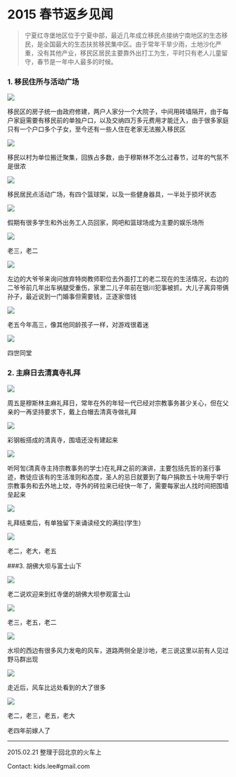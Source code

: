 # 2015 春节返乡见闻
> 宁夏红寺堡地区位于宁夏中部，最近几年成立移民点接纳宁南地区的生态移民，是全国最大的生态扶贫移民集中区。由于常年干旱少雨，土地沙化严重，没有其他产业，移民区居民主要靠外出打工为生，平时只有老人儿童留守，春节是一年中人最多的时候。
 
### 1. 移民住所与活动广场

 ![](img/2.1.jpg )
 
 移民区的房子统一由政府修建，两户人家分一个大院子，中间用砖墙隔开，由于每户家庭需要有移民前的单独户口，以及交纳四万多元费用才能迁入，由于很多家庭只有一个户口多个子女，至今还有一些人住在老家无法搬入移民区
 
 ![](img/1.1.jpg )
  
 移民以村为单位搬迁聚集，回族占多数，由于穆斯林不怎么过春节，过年的气氛不是很浓
 
 ![](img/1.2.jpg)
 
 移民居民点活动广场，有四个篮球架，以及一些健身器具，一半处于损坏状态
 
 ![](img/1.3.jpg)
 
 假期有很多学生和外出务工人员回家，网吧和篮球场成为主要的娱乐场所
 	
 ![](img/1.4.jpg )
 
 老三，老二

 ![](img/2.2.jpg )
 
 左边的大爷爷来询问放弃特岗教师职位去外面打工的老二现在的生活情况，右边的二爷爷前几年出车祸腿受重伤，家里二儿子年前在银川犯事被抓，大儿子离异带俩孙子，最近说到一门婚事但需要钱，正逐家借钱
 	 
 ![](img/2.3.jpg )
 
 老五今年高三，像其他同龄孩子一样，对游戏很着迷
 	 
 ![](img/2.4.jpg )
 
 四世同堂
 
### 2. 主麻日去清真寺礼拜


 
 ![](img/3.1.jpg )
	
 周五是穆斯林主麻礼拜日，常年在外的年轻一代已经对宗教事务甚少关心，但在父亲的一再坚持要求下，戴上白帽去清真寺做礼拜
	
 ![](img/3.2.jpg )
 	
 彩钢板搭成的清真寺，围墙还没有建起来
 
 ![](img/3.3.jpg )
 	
 听阿訇(清真寺主持宗教事务的学士)在礼拜之前的演讲，主要包括先哲的圣行事迹，教徒应该有的生活准则和态度，圣人的忌日就要到了每户捐款五十块用于举行宗教事务和去外地上坟，寺外的砖拉来已经快一年了，需要每家出人找时间把围墙垒起来
 
 ![](img/3.4.jpg )
 	
 礼拜结束后，有单独留下来诵读经文的满拉(学生)
 	
 ![](img/3.5.jpg )
 	
 老二，老大，老五
 
###3. 胡佛大坝与富士山下
 
 ![](img/4.1.jpg )
 	
 老二说欢迎来到红寺堡的胡佛大坝参观富士山
 	
 ![](img/4.2.jpg )
 	
 老三，老五，老二
 
 ![](img/4.4.jpg )
 	
 水坝的西边有很多风力发电的风车，道路两侧全是沙地，老三说这里以前有人见过野马群出现
 
 ![](img/4.5.1.jpg )
 	
 走近后，风车比远处看到的大了很多
 
 ![](img/4.6.jpg )
 	
 老二，老三，老五，老大
 
 老四年前嫁人了
 
 
 
 ---
 
 2015.02.21 整理于回北京的火车上
 
 Contact: kids.lee#gmail.com
 
 
<script>
	  (function(i,s,o,g,r,a,m){i['GoogleAnalyticsObject']=r;i[r]=i[r]||function(){
	  (i[r].q=i[r].q||[]).push(arguments)},i[r].l=1*new Date();a=s.createElement(o),
	  m=s.getElementsByTagName(o)[0];a.async=1;a.src=g;m.parentNode.insertBefore(a,m)
	  })(window,document,'script','//www.google-analytics.com/analytics.js','ga');

	  ga('create', 'UA-33569319-1', 'mrxx.github.io');
	  ga('send', 'pageview');

</script>
 
 
	


